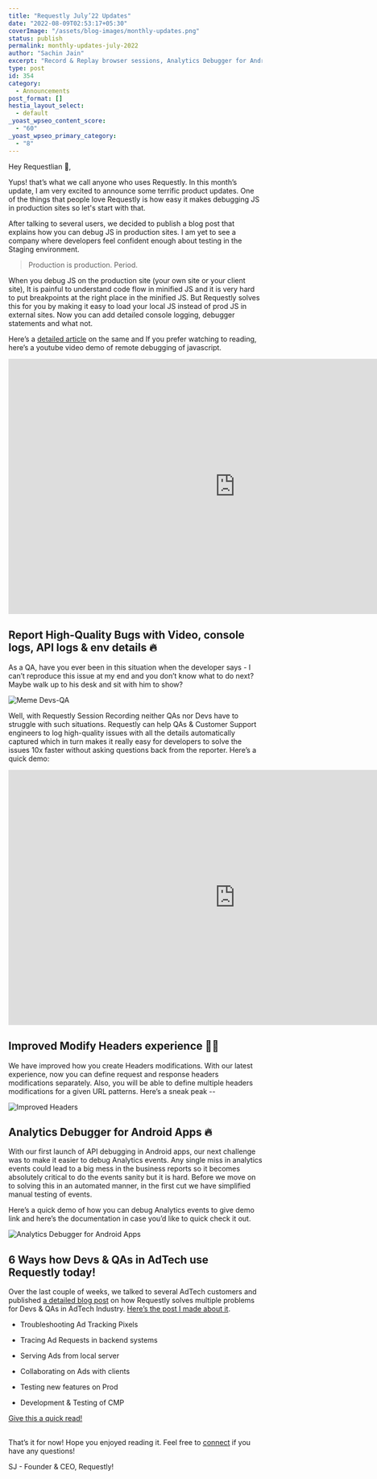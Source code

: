 ```yaml
---
title: "Requestly July’22 Updates"
date: "2022-08-09T02:53:17+05:30"
coverImage: "/assets/blog-images/monthly-updates.png"
status: publish
permalink: monthly-updates-july-2022
author: "Sachin Jain"
excerpt: "​Record & Replay browser sessions, Analytics Debugger for Android, Improved Modify Headers experience and a lot more!"
type: post
id: 354
category:
  - Announcements
post_format: []
hestia_layout_select:
  - default
_yoast_wpseo_content_score:
  - "60"
_yoast_wpseo_primary_category:
  - "8"
---
```


Hey Requestlian 👋,

Yups! that’s what we call anyone who uses Requestly. In this month’s update, I am very excited to announce some terrific product updates. One of the things that people love Requestly is how easy it makes debugging JS in production sites so let's start with that.

After talking to several users, we decided to publish a blog post that explains how you can debug JS in production sites. I am yet to see a company where developers feel confident enough about testing in the Staging environment.

> Production is production. Period.

When you debug JS on the production site (your own site or your client site), It is painful to understand code flow in minified JS and it is very hard to put breakpoints at the right place in the minified JS. But Requestly solves this for you by making it easy to load your local JS instead of prod JS in external sites. Now you can add detailed console logging, debugger statements and what not.

Here’s a [detailed article](https://requestly.io/blog/remote-debugging/) on the same and If you prefer watching to reading, here’s a youtube video demo of remote debugging of javascript.
<p align="center">
<iframe width="900" height="506.25" src="https://www.youtube.com/embed/dTg0GNe8-aY" title="YouTube video player" frameborder="0" allow="accelerometer; autoplay; clipboard-write; encrypted-media; gyroscope; picture-in-picture" allowfullscreen></iframe>
<p>

Report High-Quality Bugs with Video, console logs, API logs & env details 🔥
-------------------------------------------------------------------------

As a QA, have you ever been in this situation when the developer says - I can’t reproduce this issue at my end and you don’t know what to do next? Maybe walk up to his desk and sit with him to show?

 ![Meme Devs-QA](/assets/blog-images/meme-devs.png)

Well, with Requestly Session Recording neither QAs nor Devs have to struggle with such situations. Requestly can help QAs & Customer Support engineers to log high-quality issues with all the details automatically captured which in turn makes it really easy for developers to solve the issues 10x faster without asking questions back from the reporter. Here’s a quick demo:

<p align="center">
<iframe width="900" height="506.25" src="https://www.youtube.com/embed/g_qXQAzUQgU" title="YouTube video player" frameborder="0" allow="accelerometer; autoplay; clipboard-write; encrypted-media; gyroscope; picture-in-picture" allowfullscreen></iframe>
<p>

Improved Modify Headers experience 💪🏼
----------------------------------

We have improved how you create Headers modifications. With our latest experience, now you can define request and response headers modifications separately. Also, you will be able to define multiple headers modifications for a given URL patterns. Here’s a sneak peak --

 ![Improved Headers](/assets/blog-images/improved-headers-annotated.png)

Analytics Debugger for Android Apps 🔥
-----------------------------------

With our first launch of API debugging in Android apps, our next challenge was to make it easier to debug Analytics events. Any single miss in analytics events could lead to a big mess in the business reports so it becomes absolutely critical to do the events sanity but it is hard. Before we move on to solving this in an automated manner, in the first cut we have simplified manual testing of events.

Here’s a quick demo of how you can debug Analytics events to give demo link and here’s the documentation in case you’d like to quick check it out.

 ![Analytics Debugger for Android Apps](/assets/blog-images/analytics-event-debugger-asset.png)

6 Ways how Devs & QAs in AdTech use Requestly today!
---------------------------------------------------

Over the last couple of weeks, we talked to several AdTech customers and published [a detailed blog post](https://requestly.medium.com/how-requestly-empowers-developers-qas-in-adtech-industry-c513eec21b7d) on how Requestly solves multiple problems for Devs & QAs in AdTech Industry. [Here’s the post I made about it](https://www.linkedin.com/feed/update/urn:li:activity:6961225943575072768/).

*   Troubleshooting Ad Tracking Pixels
    
*   Tracing Ad Requests in backend systems
    
*   Serving Ads from local server
    
*   Collaborating on Ads with clients
    
*   Testing new features on Prod
    
*   Development & Testing of CMP
    

[Give this a quick read!](https://requestly.medium.com/how-requestly-empowers-developers-qas-in-adtech-industry-c513eec21b7d)<br>&nbsp;</p>

<p>That’s it for now! Hope you enjoyed reading it. Feel free to <a href="mailto:sachin.jain@requestly.io" class="external-link" rel="nofollow"><u>connect</u></a> if you have any questions!<br></p>

SJ - Founder & CEO, Requestly!  
